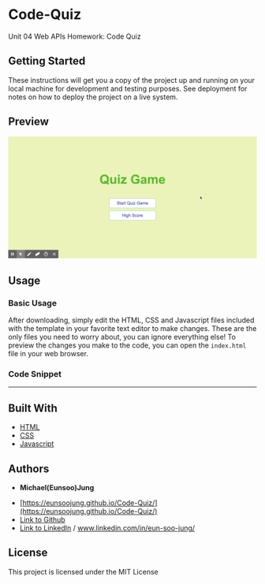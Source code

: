 # Code-Quiz

Unit 04 Web APIs Homework: Code Quiz

## Getting Started

These instructions will get you a copy of the project up and running on your local machine for development and testing purposes. See deployment for notes on how to deploy the project on a live system.

## Preview

[![Password Generator Preview](https://github.com/EunsooJung/Code-Quiz/blob/master/assets/images/Unit%2004%20Code%20Quiz.gif)](https://github.com/EunsooJung/Code-Quiz/blob/master/assets/images/Unit%2004%20Code%20Quiz.gif)

## Usage

### Basic Usage

After downloading, simply edit the HTML, CSS and Javascript files included with the template in your favorite text editor to make changes. These are the only files you need to worry about, you can ignore everything else! To preview the changes you make to the code, you can open the `index.html` file in your web browser.

### Code Snippet

---

## Built With

- [HTML](https://developer.mozilla.org/en-US/docs/Web/HTML)
- [CSS](https://developer.mozilla.org/en-US/docs/Web/CSS)
- [Javascript](https://developer.mozilla.org/en-US/docs/Web/JavaScript)

## Authors

- **Michael(Eunsoo)Jung**

* [https://eunsoojung.github.io/Code-Quiz/](https://eunsoojung.github.io/Code-Quiz/)
* [Link to Github](https://github.com/)
* [Link to LinkedIn](www.linkedin.com/in/eun-soo-jung/) / www.linkedin.com/in/eun-soo-jung/

## License

This project is licensed under the MIT License
